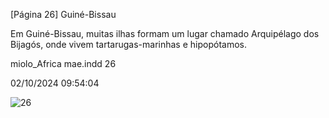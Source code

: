 [Página 26]
Guiné-Bissau

Em Guiné-Bissau, muitas ilhas
formam um lugar chamado
Arquipélago dos Bijagós, onde
vivem tartarugas-marinhas e
hipopótamos.

miolo_Africa mae.indd 26

02/10/2024 09:54:04

![26](./img/page_26-01.jpg)
